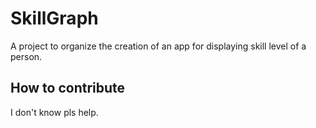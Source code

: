 # SkillGraph
A project to organize the creation of an app for displaying skill level of a person.

## How to contribute
I don't know pls help.

